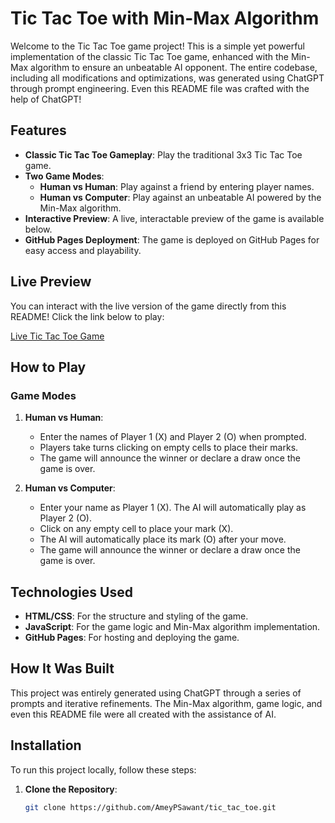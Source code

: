 # Tic Tac Toe with Min-Max Algorithm

Welcome to the Tic Tac Toe game project! This is a simple yet powerful implementation of the classic Tic Tac Toe game, enhanced with the Min-Max algorithm to ensure an unbeatable AI opponent. The entire codebase, including all modifications and optimizations, was generated using ChatGPT through prompt engineering. Even this README file was crafted with the help of ChatGPT!

## Features

- **Classic Tic Tac Toe Gameplay**: Play the traditional 3x3 Tic Tac Toe game.
- **Two Game Modes**: 
  - **Human vs Human**: Play against a friend by entering player names.
  - **Human vs Computer**: Play against an unbeatable AI powered by the Min-Max algorithm.
- **Interactive Preview**: A live, interactable preview of the game is available below.
- **GitHub Pages Deployment**: The game is deployed on GitHub Pages for easy access and playability.

## Live Preview

You can interact with the live version of the game directly from this README! Click the link below to play:

[Live Tic Tac Toe Game](https://ameypsawant.github.io/tic_tac_toe/)

## How to Play

### Game Modes

1. **Human vs Human**:
   - Enter the names of Player 1 (X) and Player 2 (O) when prompted.
   - Players take turns clicking on empty cells to place their marks.
   - The game will announce the winner or declare a draw once the game is over.

2. **Human vs Computer**:
   - Enter your name as Player 1 (X). The AI will automatically play as Player 2 (O).
   - Click on any empty cell to place your mark (X).
   - The AI will automatically place its mark (O) after your move.
   - The game will announce the winner or declare a draw once the game is over.
## Technologies Used

- **HTML/CSS**: For the structure and styling of the game.
- **JavaScript**: For the game logic and Min-Max algorithm implementation.
- **GitHub Pages**: For hosting and deploying the game.

## How It Was Built

This project was entirely generated using ChatGPT through a series of prompts and iterative refinements. The Min-Max algorithm, game logic, and even this README file were all created with the assistance of AI.

## Installation

To run this project locally, follow these steps:

1. **Clone the Repository**:
   ```bash
   git clone https://github.com/AmeyPSawant/tic_tac_toe.git
